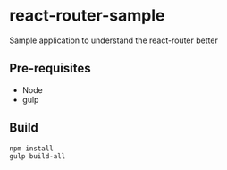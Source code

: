 # react-router-sample
Sample application to understand the react-router better
## Pre-requisites
* Node
* gulp

## Build
```
npm install
gulp build-all
```
